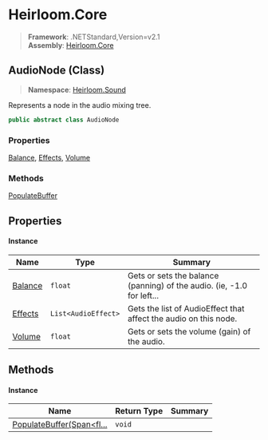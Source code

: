 # Heirloom.Core

> **Framework**: .NETStandard,Version=v2.1  
> **Assembly**: [Heirloom.Core][0]

## AudioNode (Class)

> **Namespace**: [Heirloom.Sound][0]

Represents a node in the audio mixing tree.

```cs
public abstract class AudioNode
```

### Properties

[Balance][1], [Effects][2], [Volume][3]

### Methods

[PopulateBuffer][4]

## Properties

#### Instance

| Name         | Type                | Summary                                                                |
|--------------|---------------------|------------------------------------------------------------------------|
| [Balance][1] | `float`             | Gets or sets the balance (panning) of the audio. (ie, -1.0 for left... |
| [Effects][2] | `List<AudioEffect>` | Gets the list of AudioEffect that affect the audio on this node.       |
| [Volume][3]  | `float`             | Gets or sets the volume (gain) of the audio.                           |

## Methods

#### Instance

| Name                           | Return Type | Summary |
|--------------------------------|-------------|---------|
| [PopulateBuffer(Span<fl...][4] | `void`      |         |

[0]: ../../Heirloom.Core.md
[1]: AudioNode/Balance.md
[2]: AudioNode/Effects.md
[3]: AudioNode/Volume.md
[4]: AudioNode/PopulateBuffer.md
